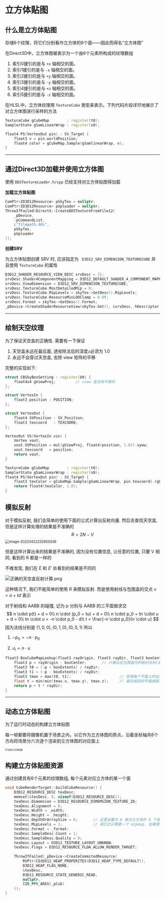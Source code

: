 # 立方体贴图

## 什么是立方体贴图

存储6个纹理，将它们分别看作立方体的6个面——因此而得名“立方体图”

在Direct3D中，立方体图被表示为一个由6个元素所构成的纹理数组

1. 索引0援引的是与 `+x` 轴相交的面。
2. 索引1援引的是与 `-x` 轴相交的面。
3. 索引2援引的是与 `+y` 轴相交的面。
4. 索引3援引的是与 `-y` 轴相交的面。
5. 索引4援引的是与 `+z` 轴相交的面。
6. 索引5援引的是与 `-z` 轴相交的面。

在HLSL中，立方体纹理用 `TextureCube` 类型来表示。下列代码片段详尽地展示了对立方体图进行采样的方法

```cc
TextureCube gCubeMap 		: register(t0);
SamplerState gSamLinearWrap : register(s0);

float4 PS(VertexOut pin) : SV_Target {
    float3 v = pin.worldPosition;
    float4 color = gCubeMap.Sample(gSamlinearWrap, v);
}
```

***

## 通过Direct3D加载并使用立方体图

使用 `DDSTextureLoader.h/cpp` 已经支持对立方体贴图得加载

**加载立方体贴图**

```cc
ComPtr<ID3D12Resource> pSkyTex = nullptr;
ComPtr<ID3D12Resource> pUploader = nullptr;
ThrowIfFailed(DirectX::CreateDDSTextureFromFile12(
	_pDevice,
    -pCommandList,
    L"filepath.dds",
    pSkyTex,
    pUploader
));
```

**创建SRV**

为立方体贴图创建 SRV 时, 应该指定为 ` D3D12_SRV_DIMENSION_TEXTURECUBE` 并且使用 `TextureCube` 的属性

```cc
D3D12_SHADER_RESOURCE_VIEW_DESC srvDesc = {};
srvDesc.Shader4ComponentMapping = D3D12_DEFAULT_SHADER_4_COMPONENT_MAPPING;
srvDesc.ViewDimension = D3D12_SRV_DIMENSION_TEXTURECUBE;
srvDesc.TextureCube.MostDetailedMip = 0;
srvDesc.TextureCube.MipLevels = skyTex->GetDesc().MipLevels;
srvDesc.TextureCube.ResourceMinLODClamp = 0.0f;
srvDesc.Format = skyTex->GetDesc().Format;
_pDevice->CreateShaderResourceView(skyTex.Get(), &srvDesc, hDescriptor);
```

***

## 绘制天空纹理

为了保证天空盒的正确性. 需要有一下保证

1. 天空盒永远在最后面, 透视除法后的深度`z`必须为 1.0
2. 永远不会穿过天空盒, 去除 view 矩阵的平移

完整的实现如下:

```cc
struct CBSkyBoxSetting : register(b0) {
  	float4x4 gViewProj;			// view 是没有平移的  
};

struct VertexIn {
  	float3 position : POSITION;  
};

struct VertexOut {
  	float4 SVPosition : SV_Position;
    float3 texcoord   : TEXCOORD;
};

VertexOut VS(VertexIn vin) {
    Vertex vout;
    vout.SVPosition = mul(gViewProj, float4(position, 1.0)).xyww;
    vout.texcoord   = position;
    return vout;
}

TextureCube gCubeMap 		: register(t0);
SamplerState gSamLinearWrap : register(s0);
float4 PS(VertexOut pin) : SV_Target {
    float3 texColor = gCubeMap.Sample(gSamLinearWrap, pin.texcoord).rgb;
    return float4(texColor, 1.0);
}
```

## 模拟反射

对于模拟反射, 我们会简单的使用下面的公式计算出反射向量. 然后去查找天空盒, 但是这样计算处理的结果是不准确的
$$
R = 2N - V
$$
<img src="image-20220422232655936.png" alt="image-20220422232655936" style="zoom:80%;" />

但是这样计算出来的结果是不准确的, 因为没有位置信息, 让任意的位置, 只要 V 相同, 看到的 R 都是一样的

不难发现, 我们在 $E$ 和 $E'$ 处看到的结果是不同的



![正确的天空盒反射计算.png](正确的天空盒反射计算.png.png)

这种情况下, 我们不能简单的使用 $R$ 来模拟反射. 而是使用射线与包围盒的交点 $v = o + td$ 表示

对于射线和 AABB 的碰撞, 记为 p 分别与 AABB 的三平面做求交
$$
	n \cdot p(t) + d = 0\\
	n \cdot (p_0 + tu) + d = 0\\
	n \cdot p_0 +  tn \cdot u + d = 0\\
	tn \cdot u = -n \cdot p_0 - d\\
	t = \frac{-n \cdot p_0}{n \cdot u}
$$
因为法线分别是 $(1, 0, 0), (0, 1, 0), (0, 0, 1)$ 所以

1. $-p_0 = -n \cdot p _0$ 

2. $u_i = n \cdot u$

```cc
float3 BoxCubeMapLookup(float3 rayOrigin, float3 rayDir, float3 boxCenter, float3 boxExtents) {
    float3 p = rayOrigin - boxCenter;		// 计算出在包围盒内的相对坐标(起点)
    float3 t0 = (-p + boxExtents) / rayDir;
    float3 t1 = (-p - boxExtents) / rayDir;
    float3 tmax = max(t0, t1);						// 获得每个平面上的远交点
    float t = min(min(tmax.x, tmax.y), tmax.z);		// 最先相交的平面就是交点
    return p + t * rayDir;
}
```

***

## 动态立方体贴图

为了运行时动态的构建立方体贴图

每一帧都要将摄像机置于场景之内，以它作为立方体图的原点，沿着坐标轴共6个方向将场景分六次逐个渲染到立方体图的对应面上

<img src="动态立方体贴图.png" alt="动态立方体贴图" style="zoom:50%;" />

## 构建立方体贴图资源

通过创建具有6个元素的纹理数组, 每个元素对应立方体的某一个面

```cc
void CubeRenderTarget::buildCubeResource() {
    D3D12_RESOURCE_DESC texDesc;
	memset(&tesDesc, 0, sizeof(D3D12_RESOURCE_DESC));
    texDesc.Dimemsion = D3D12_RESOURCE_DIMEMSION_TEXTURE_2D;
    texDesc.Alignment = 0;
    texDesc.Width = _width;
    texDesc.Height = _height;
    texDesc.DepthOrArraySize = 6;		// 这里设置为 6 表示立方体的 6 个面
    texDesc.MipLevels = 1;				// 我们之只需要一个 mipmap. 如果是做 IBL 的 specual 时, 可以根据需要获取
    texDesc.Format = _format;			
    texDesc.SampleDesc.Count = 1;
    texDesc.SampleDesc.Quality = 0;
    texDesc.Layout = D3D12_TEXTURE_LAYOUT_UNKNOW;
    texDesc.Flags = D3D12_RESOURCE_FLOA_ALLOW_RENDER_TARGET;
    
    ThrowIfFailed(_pDevice->CreateCommitedResource(
 		RVPtr(CD3DX12_HEAP_PROPERITES(D3D12_HEAP_TYPE_DEFAULT)),
        D3D12_HEAP_FLAG_NONE,
        &texDesc,
        D3D12_RESOURCE_STATE_GENERIC_READ,
        nullptr,
        IID_PPV_ARGS(_pCub)
    ));
}
```

